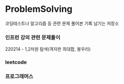 # ProblemSolving

코딩테스트나 알고리즘 등 관련 문제 풀어본 기록 남기는 저장소

### 인프런 강의 관련 문제풀이

220214 - 1,2차원 탐색(격자판 최대합, 봉우리)

### leetcode

### 프로그래머스
